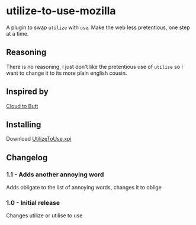 # utilize-to-use-mozilla

A plugin to swap `utilize` with `use`. Make the web less pretentious, one step at a
time.

## Reasoning

There is no reasoning, I just don't like the pretentious use of `utilise` so I want
to change it to its more plain english cousin.

## Inspired by

[Cloud to Butt](https://github.com/DaveRandom/cloud-to-butt-mozilla)

## Installing

Download [UtilizeToUse.xpi](https://raw.github.com/mgriffin/utilize-to-use-mozilla/blob/master/UtilizeToUse.xpi?raw=true)

## Changelog

### 1.1 - Adds another annoying word

Adds obligate to the list of annoying words, changes it to oblige

### 1.0 - Initial release

Changes utilize or utilise to use
